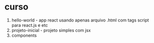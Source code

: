 # curso

1. hello-world - app react usando apenas arquivo .html com tags script para react.js e etc
1. projeto-inicial - projeto simples com jsx
1. components



